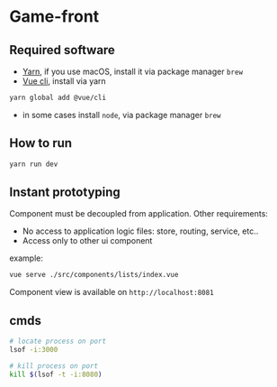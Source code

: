 # Game-front

## Required software
* [Yarn](https://classic.yarnpkg.com/en/docs/install/#mac-stable), if you use macOS, install it via package manager `brew`
* [Vue cli](https://cli.vuejs.org/guide/installation.html), install via yarn
```bash
yarn global add @vue/cli
```
* in some cases install `node`, via package manager `brew`


## How to run 
```bash
yarn run dev
```

## Instant prototyping
Component must be decoupled from application. Other requirements:
- No access to application logic files: store, routing, service, etc..
- Access only to other ui component

example:
```bash 
vue serve ./src/components/lists/index.vue
```
Component view is available on `http://localhost:8081`

## cmds
```bash
# locate process on port
lsof -i:3000

# kill process on port
kill $(lsof -t -i:8080)
```
